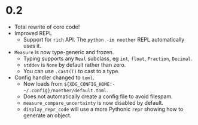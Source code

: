 # 0.2
- Total rewrite of core code!
- Improved REPL
    - Support for `rich` API. The `python -im noether` REPL automatically uses it.
- `Measure` is now type-generic and frozen.
    - Typing supports any `Real` subclass, eg `int`, `float`, `Fraction`, `Decimal`.
    - `stddev` is `None` by default rather than zero.
    - You can use `.cast(T)` to cast to a type.
- Config handler changed to `toml`.
    - Now loads from `${XDG_CONFIG_HOME:-~/.config}/noether/default.toml`.
    - Does not automatically create a config file to avoid filespam.
    - `measure_compare_uncertainty` is now disabled by default.
    - `display_repr_code` will use a more Pythonic `repr` showing how to generate an object.